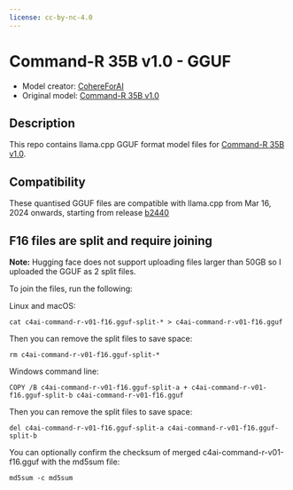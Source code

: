 ```yaml
---
license: cc-by-nc-4.0
---
```


# Command-R 35B v1.0 - GGUF
- Model creator: [CohereForAI](https://huggingface.co/CohereForAI)
- Original model: [Command-R 35B v1.0](https://huggingface.co/CohereForAI/c4ai-command-r-v01)

<!-- description start -->
## Description

This repo contains llama.cpp GGUF format model files for
[Command-R 35B v1.0](https://huggingface.co/CohereForAI/c4ai-command-r-v01).

<!-- compatibility_gguf start -->
## Compatibility

These quantised GGUF files are compatible with llama.cpp from Mar 16, 2024 onwards,
starting from release [b2440](https://github.com/ggerganov/llama.cpp/releases/tag/b2440)

## F16 files are split and require joining

**Note:** Hugging face does not support uploading files larger than 50GB so
I uploaded the GGUF as 2 split files.

To join the files, run the following:

Linux and macOS:
```
cat c4ai-command-r-v01-f16.gguf-split-* > c4ai-command-r-v01-f16.gguf
```
Then you can remove the split files to save space:
```
rm c4ai-command-r-v01-f16.gguf-split-*
```
Windows command line:
```
COPY /B c4ai-command-r-v01-f16.gguf-split-a + c4ai-command-r-v01-f16.gguf-split-b c4ai-command-r-v01-f16.gguf
```

Then you can remove the split files to save space:
```
del c4ai-command-r-v01-f16.gguf-split-a c4ai-command-r-v01-f16.gguf-split-b
```

You can optionally confirm the checksum of merged c4ai-command-r-v01-f16.gguf
with the md5sum file:
```
md5sum -c md5sum
```
